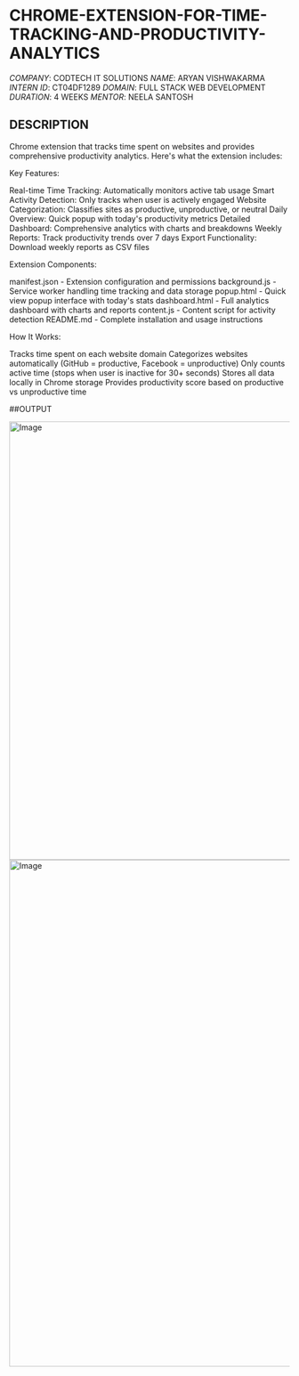 # CHROME-EXTENSION-FOR-TIME-TRACKING-AND-PRODUCTIVITY-ANALYTICS

*COMPANY*: CODTECH IT SOLUTIONS
*NAME*: ARYAN VISHWAKARMA
*INTERN ID*: CT04DF1289
*DOMAIN*: FULL STACK WEB DEVELOPMENT
*DURATION*: 4 WEEKS
*MENTOR*: NEELA SANTOSH

## DESCRIPTION

Chrome extension that tracks time spent on websites and provides comprehensive productivity analytics. Here's what the extension includes:

Key Features:

Real-time Time Tracking: Automatically monitors active tab usage
Smart Activity Detection: Only tracks when user is actively engaged
Website Categorization: Classifies sites as productive, unproductive, or neutral
Daily Overview: Quick popup with today's productivity metrics
Detailed Dashboard: Comprehensive analytics with charts and breakdowns
Weekly Reports: Track productivity trends over 7 days
Export Functionality: Download weekly reports as CSV files

Extension Components:

manifest.json - Extension configuration and permissions
background.js - Service worker handling time tracking and data storage
popup.html - Quick view popup interface with today's stats
dashboard.html - Full analytics dashboard with charts and reports
content.js - Content script for activity detection
README.md - Complete installation and usage instructions

How It Works:

Tracks time spent on each website domain
Categorizes websites automatically (GitHub = productive, Facebook = unproductive)
Only counts active time (stops when user is inactive for 30+ seconds)
Stores all data locally in Chrome storage
Provides productivity score based on productive vs unproductive time

##OUTPUT 

<img width="747" height="788" alt="Image" src="https://github.com/user-attachments/assets/7515a10f-b42e-4fcf-9859-251484672972" />

<img width="1920" height="911" alt="Image" src="https://github.com/user-attachments/assets/46758235-3817-4caa-b0da-7156e14f6343" />
